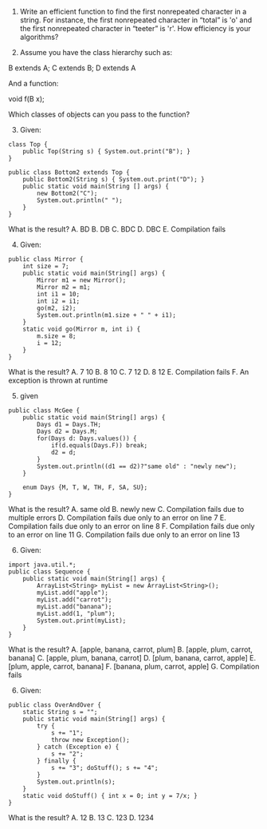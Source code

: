 1. Write an efficient function to find the first nonrepeated character in a string. For instance, the first nonrepeated character in “total” is 'o' and the first nonrepeated character in “teeter” is 'r'. How efficiency is your algorithms?

2. Assume you have the class hierarchy such as:

B extends A; C extends B; D extends A

And a function:

void f(B x);

Which classes of objects can you pass to the function?

3. Given:

```
class Top {
    public Top(String s) { System.out.print("B"); }
}

public class Bottom2 extends Top {
    public Bottom2(String s) { System.out.print("D"); }
    public static void main(String [] args) {
        new Bottom2("C");
        System.out.println(" ");
    }
}
```

What is the result?
A. BD
B. DB
C. BDC
D. DBC
E. Compilation fails

4. Given:

```
public class Mirror {
    int size = 7;
    public static void main(String[] args) {
        Mirror m1 = new Mirror();
        Mirror m2 = m1;
        int i1 = 10;
        int i2 = i1;
        go(m2, i2);
        System.out.println(m1.size + " " + i1);
    }
    static void go(Mirror m, int i) {
        m.size = 8;
        i = 12;
    }
}
```

What is the result?
A. 7 10
B. 8 10
C. 7 12
D. 8 12
E. Compilation fails
F. An exception is thrown at runtime

5. given

```
public class McGee {
    public static void main(String[] args) {
        Days d1 = Days.TH;
        Days d2 = Days.M;
        for(Days d: Days.values()) {
            if(d.equals(Days.F)) break;
            d2 = d;
        }
        System.out.println((d1 == d2)?"same old" : "newly new");
    }

    enum Days {M, T, W, TH, F, SA, SU};
}
```

What is the result?
A. same old
B. newly new
C. Compilation fails due to multiple errors
D. Compilation fails due only to an error on line 7
E. Compilation fails due only to an error on line 8
F. Compilation fails due only to an error on line 11
G. Compilation fails due only to an error on line 13

6. Given:

```
import java.util.*;
public class Sequence {
    public static void main(String[] args) {
        ArrayList<String> myList = new ArrayList<String>();
        myList.add("apple");
        myList.add("carrot");
        myList.add("banana");
        myList.add(1, "plum");
        System.out.print(myList);
    }
}
```

What is the result?
A. [apple, banana, carrot, plum]
B. [apple, plum, carrot, banana]
C. [apple, plum, banana, carrot]
D. [plum, banana, carrot, apple]
E. [plum, apple, carrot, banana]
F. [banana, plum, carrot, apple]
G. Compilation fails

6. Given:

```
public class OverAndOver {
    static String s = "";
    public static void main(String[] args) {
        try {
            s += "1";
            throw new Exception();
        } catch (Exception e) { 
            s += "2";
        } finally { 
            s += "3"; doStuff(); s += "4";
        }
        System.out.println(s);
    }
    static void doStuff() { int x = 0; int y = 7/x; }
}
```

What is the result?
A. 12
B. 13
C. 123
D. 1234